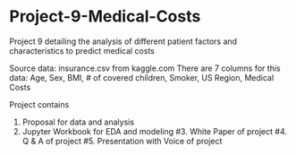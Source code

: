 # Project-9-Medical-Costs
 Project 9 detailing the analysis of different patient factors and characteristics to predict medical costs

Source data: 
insurance.csv from kaggle.com
There are 7 columns for this data: Age, Sex, BMI, # of covered children, Smoker, US Region, Medical Costs


Project contains 
  1. Proposal for data and analysis 
  2. Jupyter Workbook for EDA and modeling 
  #3. White Paper of project
  #4. Q & A of project 
  #5. Presentation with Voice of project 
 
